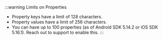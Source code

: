 :::warning Limits on Properties
* Property keys have a limit of 128 characters.
* Property values have a limit of 256 characters.
* You can have up to 100 properties (as of Android SDK 5.14.2 or iOS SDK 5.16.1). Reach out to support to enable this.
:::
